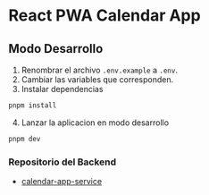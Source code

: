 # React PWA Calendar App

## Modo Desarrollo

1. Renombrar el archivo `.env.example` a `.env`.
2. Cambiar las variables que corresponden.
3. Instalar dependencias

```bash
pnpm install
```

4. Lanzar la aplicacion en modo desarrollo

```bash
pnpm dev
```

### Repositorio del Backend

- [calendar-app-service](https://github.com/pablo-cg/calendar-app-service)
